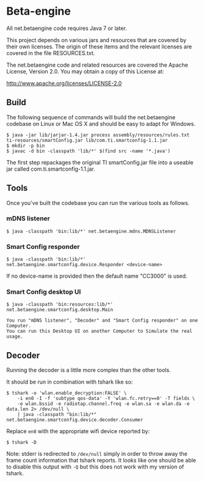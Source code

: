 Beta-engine
===========

All net.betaengine code requires Java 7 or later.

This project depends on various jars and resources that are covered by their own licenses.
The origin of these items and the relevant licenses are covered in the file RESOURCES.txt.

The net.betaengine code and related resources are covered the Apache License, Version 2.0.
You may obtain a copy of this License at:

<http://www.apache.org/licenses/LICENSE-2.0>

Build
-----

The following sequence of commands will build the net.betaengine codebase on Linux or Mac OS X and should be easy to adapt for Windows.

    $ java -jar lib/jarjar-1.4.jar process assembly/resources/rules.txt ti-resources/smartConfig.jar lib/com.ti.smartconfig-1.1.jar
    $ mkdir -p bin
    $ javac -d bin -classpath 'lib/*' $(find src -name '*.java')

The first step repackages the original TI smartConfig.jar file into a useable jar called com.ti.smartconfig-1.1.jar.

Tools
-----

Once you've built the codebase you can run the various tools as follows.

### mDNS listener

    $ java -classpath 'bin:lib/*' net.betaengine.mdns.MDNSListener

### Smart Config responder

    $ java -classpath 'bin:lib/*' net.betaengine.smartconfig.device.Responder <device-name>

If no device-name is provided then the default name "CC3000" is used.

### Smart Config desktop UI

    $ java -classpath 'bin:resources:lib/*' net.betaengine.smartconfig.desktop.Main

    You run "mDNS listener", "Decoder" and "Smart Config responder" on one Computer.
    You can run this Desktop UI on another Computer to Simulate the real usage.

Decoder
-------

Running the decoder is a little more complex than the other tools.

It should be run in combination with tshark like so:

    $ tshark -o 'wlan.enable_decryption:FALSE' \
        -i en0 -I -f 'subtype qos-data' -Y 'wlan.fc.retry==0' -T fields \
        -e wlan.bssid -e radiotap.channel.freq -e wlan.sa -e wlan.da -e data.len 2> /dev/null \
        | java -classpath "bin:lib/*" net.betaengine.smartconfig.device.decoder.Consumer

Replace `en0` with the appropriate wifi device reported by:

    $ tshark -D

Note: stderr is redirected to `/dev/null` simply in order to throw away the frame count information that tshark reports.
It looks like one should be able to disable this output with `-Q` but this does not work with my version of tshark.
